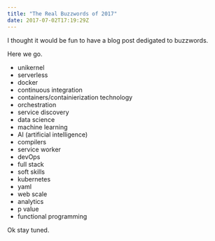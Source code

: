 ```yaml
---
title: "The Real Buzzwords of 2017"
date: 2017-07-02T17:19:29Z
---
```


I thought it would be fun to have a blog post dedigated to buzzwords.

Here we go.

* unikernel
* serverless
* docker
* continuous integration
* containers/containierization technology
* orchestration
* service discovery
* data science
* machine learning
* AI (artificial intelligence)
* compilers
* service worker
* devOps
* full stack
* soft skills
* kubernetes
* yaml
* web scale
* analytics
* p value
* functional programming

Ok stay tuned.


